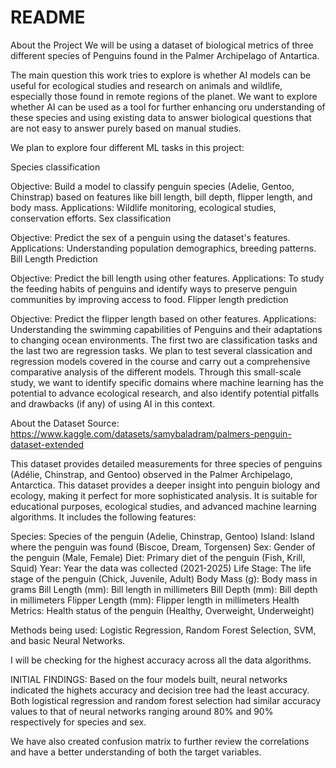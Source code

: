 # README

About the Project
We will be using a dataset of biological metrics of three different species of Penguins found in the Palmer Archipelago of Antartica.

The main question this work tries to explore is whether AI models can be useful for ecological studies and research on animals and wildlife, especially those found in remote regions of the planet. We want to explore whether AI can be used as a tool for further enhancing oru understanding of these species and using existing data to answer biological questions that are not easy to answer purely based on manual studies.

We plan to explore four different ML tasks in this project:

Species classification

Objective: Build a model to classify penguin species (Adelie, Gentoo, Chinstrap) based on features like bill length, bill depth, flipper length, and body mass.
Applications: Wildlife monitoring, ecological studies, conservation efforts.
Sex classification

Objective: Predict the sex of a penguin using the dataset's features.
Applications: Understanding population demographics, breeding patterns.
Bill Length Prediction

Objective: Predict the bill length using other features.
Applications: To study the feeding habits of penguins and identify ways to preserve penguin communities by improving access to food.
Flipper length prediction

Objective: Predict the flipper length based on other features.
Applications: Understanding the swimming capabilities of Penguins and their adaptations to changing ocean environments.
The first two are classification tasks and the last two are regression tasks. We plan to test several classication and regression models covered in the course and carry out a comprehensive comparative analysis of the different models. Through this small-scale study, we want to identify specific domains where machine learning has the potential to advance ecological research, and also identify potential pitfalls and drawbacks (if any) of using AI in this context.

About the Dataset
Source: https://www.kaggle.com/datasets/samybaladram/palmers-penguin-dataset-extended

This dataset provides detailed measurements for three species of penguins (Adélie, Chinstrap, and Gentoo) observed in the Palmer Archipelago, Antarctica. This dataset provides a deeper insight into penguin biology and ecology, making it perfect for more sophisticated analysis. It is suitable for educational purposes, ecological studies, and advanced machine learning algorithms. It includes the following features:

Species: Species of the penguin (Adelie, Chinstrap, Gentoo)
Island: Island where the penguin was found (Biscoe, Dream, Torgensen)
Sex: Gender of the penguin (Male, Female)
Diet: Primary diet of the penguin (Fish, Krill, Squid)
Year: Year the data was collected (2021-2025)
Life Stage: The life stage of the penguin (Chick, Juvenile, Adult)
Body Mass (g): Body mass in grams
Bill Length (mm): Bill length in millimeters
Bill Depth (mm): Bill depth in millimeters
Flipper Length (mm): Flipper length in millimeters
Health Metrics: Health status of the penguin (Healthy, Overweight, Underweight)

Methods being used:
Logistic Regression, Random Forest Selection, SVM, and basic Neural Networks. 

I will be checking for the highest accuracy across all the data algorithms.

INITIAL FINDINGS:
Based on the four models built, neural networks indicated the highets accuracy and decision tree had the least accuracy. Both logistical regression and random forest selection had similar accuracy values to that of neural networks ranging around 80% and 90% respectively for species and sex. 

We have also created confusion matrix to further review the correlations and have a better understanding of both the target variables.
